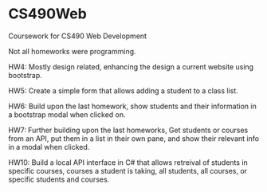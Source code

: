 # CS490Web
Coursework for CS490 Web Development

Not all homeworks were programming.

HW4: Mostly design related, enhancing the design a current website using bootstrap.

HW5: Create a simple form that allows adding a student to a class list.

HW6: Build upon the last homework, show students and their information in a bootstrap modal when clicked on.

HW7: Further building upon the last homeworks, Get students or courses from an API, put them in a list in their own pane, and show their relevant info in a modal when clicked.

HW10: Build a local API interface in C# that allows retreival of students in specific courses, courses a student is taking, all students, all courses, or specific students and courses.
